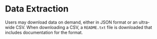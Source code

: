 # Data Extraction

Users may download data on demand, either in JSON format or an ultra-wide CSV. When downloading a CSV, a `README.txt` file is downloaded that includes documentation for the format.
